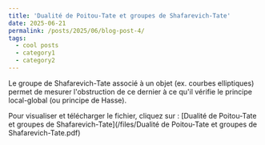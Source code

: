 ```yaml
---
title: 'Dualité de Poitou-Tate et groupes de Shafarevich-Tate'
date: 2025-06-21
permalink: /posts/2025/06/blog-post-4/
tags:
  - cool posts
  - category1
  - category2
---
```

Le groupe de Shafarevich-Tate associé à un objet (ex. courbes elliptiques) permet de mesurer l'obstruction de ce dernier à ce qu'il vérifie le principe local-global (ou principe de Hasse).

Pour visualiser et télécharger le fichier, cliquez sur : [Dualité de Poitou-Tate et groupes de Shafarevich-Tate](/files/Dualité de Poitou-Tate et groupes de Shafarevich-Tate.pdf)